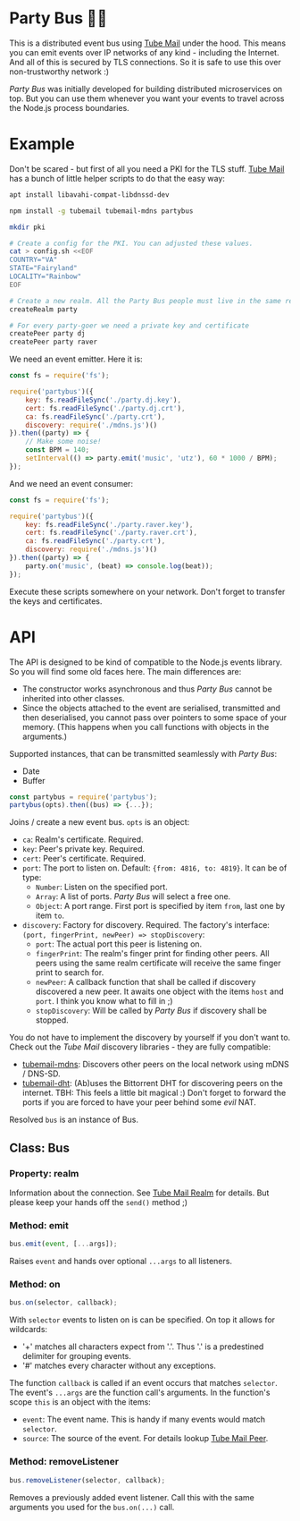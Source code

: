 # Party Bus 🎉🚌

This is a distributed event bus using [Tube Mail](https://github.com/jue89/node-tubemail) under the hood. This means you can emit events over IP networks of any kind - including the Internet. And all of this is secured by TLS connections. So it is safe to use this over non-trustworthy network :)

*Party Bus* was initially developed for building distributed microservices on top. But you can use them whenever you want your events to travel across the Node.js process boundaries.


# Example

Don't be scared - but first of all you need a PKI for the TLS stuff. [Tube Mail](https://github.com/jue89/node-tubemail) has a bunch of little helper scripts to do that the easy way:

```sh
apt install libavahi-compat-libdnssd-dev

npm install -g tubemail tubemail-mdns partybus

mkdir pki

# Create a config for the PKI. You can adjusted these values.
cat > config.sh <<EOF
COUNTRY="VA"
STATE="Fairyland"
LOCALITY="Rainbow"
EOF

# Create a new realm. All the Party Bus people must live in the same realm.
createRealm party

# For every party-goer we need a private key and certificate
createPeer party dj
createPeer party raver
```

We need an event emitter. Here it is:

```javascript
const fs = require('fs');

require('partybus')({
	key: fs.readFileSync('./party.dj.key'),
	cert: fs.readFileSync('./party.dj.crt'),
	ca: fs.readFileSync('./party.crt'),
	discovery: require('./mdns.js')()
}).then((party) => {
	// Make some noise!
	const BPM = 140;
	setInterval(() => party.emit('music', 'utz'), 60 * 1000 / BPM);
});
```

And we need an event consumer:

```javascript
const fs = require('fs');

require('partybus')({
	key: fs.readFileSync('./party.raver.key'),
	cert: fs.readFileSync('./party.raver.crt'),
	ca: fs.readFileSync('./party.crt'),
	discovery: require('./mdns.js')()
}).then((party) => {
	party.on('music', (beat) => console.log(beat));
});
```

Execute these scripts somewhere on your network. Don't forget to transfer the keys and certificates.

# API

The API is designed to be kind of compatible to the Node.js events library. So you will find some old faces here. The main differences are:
 * The constructor works asynchronous and thus *Party Bus* cannot be inherited into other classes.
 * Since the objects attached to the event are serialised, transmitted and then deserialised, you cannot pass over pointers to some space of your memory. (This happens when you call functions with objects in the arguments.)

Supported instances, that can be transmitted seamlessly with *Party Bus*:
 * Date
 * Buffer

```js
const partybus = require('partybus');
partybus(opts).then((bus) => {...});
```

Joins / create a new event bus. ```opts``` is an object:
 * ```ca```: Realm's certificate. Required.
 * ```key```: Peer's private key. Required.
 * ```cert```: Peer's certificate. Required.
 * ```port```: The port to listen on. Default: ```{from: 4816, to: 4819}```. It can be of type:
   * ```Number```: Listen on the specified port.
   * ```Array```: A list of ports. *Party Bus* will select a free one.
   * ```Object```: A port range. First port is specified by item ```from```, last one by item ```to```.
 * ```discovery```: Factory for discovery. Required. The factory's interface: ```(port, fingerPrint, newPeer) => stopDiscovery```:
   * ```port```: The actual port this peer is listening on.
   * ```fingerPrint```: The realm's finger print for finding other peers. All peers using the same realm certificate will receive the same finger print to search for.
   * ```newPeer```: A callback function that shall be called if discovery discovered a new peer. It awaits one object with the items ```host``` and ```port```. I think you know what to fill in ;)
   * ```stopDiscovery```: Will be called by *Party Bus* if discovery shall be stopped.

You do not have to implement the discovery by yourself if you don't want to. Check out the *Tube Mail* discovery libraries - they are fully compatible:
 * [tubemail-mdns](https://github.com/jue89/node-tubemail-mdns): Discovers other peers on the local network using mDNS / DNS-SD.
 * [tubemail-dht](https://github.com/jue89/node-tubemail-dht): (Ab)uses the Bittorrent DHT for discovering peers on the internet. TBH: This feels a little bit magical :) Don't forget to forward the ports if you are forced to have your peer behind some *evil* NAT.

Resolved ```bus``` is an instance of Bus.

## Class: Bus

### Property: realm

Information about the connection. See [Tube Mail Realm](https://github.com/jue89/node-tubemail#class-realm) for details. But please keep your hands off the ```send()``` method ;)

### Method: emit

```js
bus.emit(event, [...args]);
```

Raises ```event``` and hands over optional ```...args``` to all listeners.

### Method: on

```js
bus.on(selector, callback);
```

With ```selector``` events to listen on is can be specified. On top it allows for wildcards:
 * '+' matches all characters expect from '.'. Thus '.' is a predestined delimiter for grouping events.
 * '#' matches every character without any exceptions.

The function ```callback``` is called if an event occurs that matches ```selector```. The event's ```...args``` are the function call's arguments. In the function's scope ```this``` is an object with the items:
 * ```event```: The event name. This is handy if many events would match ```selector```.
 * ```source```: The source of the event. For details lookup [Tube Mail Peer](https://github.com/jue89/node-tubemail#class-neighbour).


### Method: removeListener

```js
bus.removeListener(selector, callback);
```

Removes a previously added event listener. Call this with the same arguments you used for the ```bus.on(...)``` call.
